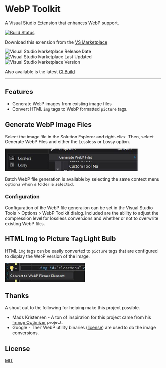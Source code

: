 # WebP Toolkit
A Visual Studio Extension that enhances WebP support.

[![Build Status](https://dev.azure.com/kyleherzog/WebpToolkit/_apis/build/status/WebpToolkit?branchName=master)](https://dev.azure.com/kyleherzog/WebpToolkit/_build/latest?definitionId=12&branchName=master)


Download this extension from the [VS Marketplace](https://marketplace.visualstudio.com/items?itemName=kherzog.WebpToolkit)
 
![Visual Studio Marketplace Release Date](https://img.shields.io/visual-studio-marketplace/release-date/kherzog.WebpToolkit)
![Visual Studio Marketplace Last Updated](https://img.shields.io/visual-studio-marketplace/last-updated/kherzog.WebpToolkit)
![Visual Studio Marketplace Version](https://img.shields.io/visual-studio-marketplace/v/kherzog.WebpToolkit)

Also available is the latest [CI Build](https://www.vsixgallery.com/extension/WebpToolkit.3c6bbdde-9aa2-4b8a-b6e8-732cf3bfac87)


---
## Features
- Generate WebP images from existing image files
- Convert HTML `img` tags to WebP formatted `picture` tags.

## Generate WebP Image Files
Select the image file in the Solution Explorer and right-click.  Then, select Generate WebP Files and either the Lossless or Lossy option.

![Generate Context Menu](art/generate-context.jpg)

Batch WebP file generation is available by selecting the same context menu options when a folder is selected.

### Configuration
Configuration of the WebP file generation can be set in the Visual Studio Tools > Options > WebP Toolkit dialog. Included are the ability to adjust the compression level for lossless conversions and whether or not to overwrite existing WebP files.

## HTML Img to Picture Tag Light Bulb
HTML `img` tags can be easily converted to `picture` tags that are configured to display the WebP version of the image.

![Img to Picture Tag](art/img-to-picture.jpg)

## Thanks
A shout out to the following for helping make this project possible.
- Mads Kristensen - A ton of inspiration for this project came from his [Image Optimizer](https://github.com/madskristensen/ImageOptimizer) project.
- Google - Their WebP utility binaries ([license](https://chromium.googlesource.com/webm/libwebp/+/refs/heads/master/COPYING)) are used to do the image conversions.

## License
[MIT](LICENSE)